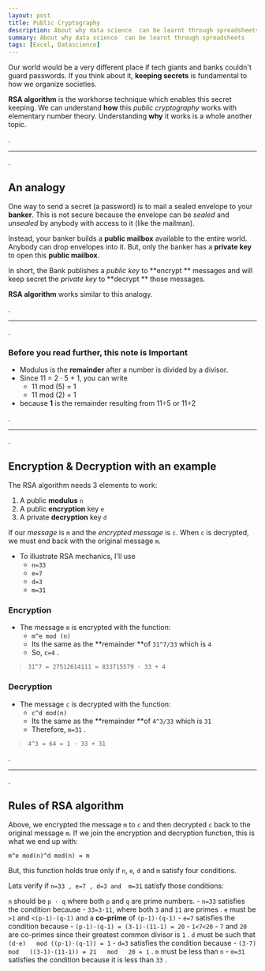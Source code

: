 ```yaml
---
layout: post
title: Public Cryptography
description: About why data science  can be learnt through spreadsheets
summary: About why data science  can be learnt through spreadsheets
tags: [Excel, Datascience]
---
```


Our world would be a very different place if tech giants and banks couldn't guard passwords. If you think about it, **keeping secrets** is fundamental to how we organize societies.

**RSA algorithm** is the workhorse technique which enables this secret keeping. We can understand **how** this *public cryptography* works with elementary number theory. Understanding **why** it works is a whole another topic.

.

___

.


## An analogy

One way to send a secret (a password) is to mail a sealed envelope to your **banker**. This is not secure because the envelope can be *sealed* and *unsealed* by anybody with access to it (like the mailman).

Instead, your banker builds a **public mailbox** available to the entire world. Anybody can drop envelopes into it. But, only the banker has a **private key** to open this **public mailbox**.

In short, the Bank publishes a *public key* to **encrypt ** messages and will keep secret the *private key* to **decrypt ** those messages.

**RSA algorithm** works similar to this analogy.


.

___

.



### Before you read further, this note is Important

* Modulus is the **remainder** after a number is divided by a divisor.
* Since 11 = 2 · 5 + 1,  you can write 
  * 11 mod (5) = 1
  * 11 mod (2) = 1 
* because **1** is the remainder resulting from 11÷5 or 11÷2


.

___

.



## Encryption & Decryption with an example

The RSA algorithm needs 3 elements to work:
1. A public **modulus** `n`
2. A public **encryption** key `e`
3. A private **decryption** key `d`

If our *message* is `m` and the *encrypted message* is `c`. When `c` is decrypted, we must end back with the original message `m`.

* To illustrate RSA mechanics, I'll use 
    * `n=33`
    * `e=7`
    * `d=3`
    * `m=31`

### Encryption
* The message `m` is encrypted with the function: 
    * `m^e mod (n) `
    * Its the same as the **remainder **of `31^7/33` which is `4`
    * So, `c=4`
.
> `31^7 = 27512614111 = 833715579 · 33 + 4 `


### Decryption
* The message `c` is decrypted with the function: 
    * `c^d mod(n) `
    * Its the same as the **remainder **of `4^3/33` which is `31`
    * Therefore, `m=31`
.
> `4^3 = 64 = 1 · 33 + 31 `


.

___

.


## Rules of RSA algorithm

Above, we encrypted the message `m` to `c` and then decrypted `c` back to the original message `m`. If we join the encryption and decryption function, this is what we end up with:

`m^e mod(n)^d mod(n) = m`

But, this function holds true only if `n`, `e`, `d` and `m` satisfy four conditions.

Lets verify if `n=33 , e=7 , d=3 and  m=31`  satisfy those conditions:

`n` should be `p · q` where both `p` and `q` are prime numbers.
    - `n=33` satisfies the condition because
        - `33=3·11`, where both `3` and `11` are primes
.
`e` must be `>1` and `<(p-1)·(q-1)` and a **co-prime** of `(p-1)·(q-1)` 
    - `e=7` satisfies the condition because
        - `(p-1)·(q-1) = (3-1)·(11-1) = 20`
        - `1<7<20`
        - `7` and `20` are co-primes since their greatest common divisor is `1`
.
`d` must be such that `(d·e)   mod ((p-1)·(q-1)) = 1`
    - `d=3` satisfies the condition because
        - `(3·7)   mod   ((3-1)·(11-1)) = 21   mod   20 = 1`
.
`m` must be less than `n`
    - `m=31` satisfies the condition because it is less than `33`
.